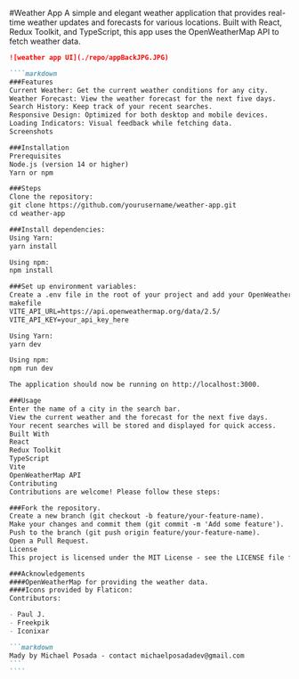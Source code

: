 #Weather App
A simple and elegant weather application that provides real-time weather updates and forecasts for various locations. Built with React, Redux Toolkit, and TypeScript, this app uses the OpenWeatherMap API to fetch weather data.

`````markdown
![weather app UI](./repo/appBackJPG.JPG)

````markdown
###Features
Current Weather: Get the current weather conditions for any city.
Weather Forecast: View the weather forecast for the next five days.
Search History: Keep track of your recent searches.
Responsive Design: Optimized for both desktop and mobile devices.
Loading Indicators: Visual feedback while fetching data.
Screenshots

###Installation
Prerequisites
Node.js (version 14 or higher)
Yarn or npm

###Steps
Clone the repository:
git clone https://github.com/yourusername/weather-app.git
cd weather-app

###Install dependencies:
Using Yarn:
yarn install

Using npm:
npm install

###Set up environment variables:
Create a .env file in the root of your project and add your OpenWeatherMap API key:
makefile
VITE_API_URL=https://api.openweathermap.org/data/2.5/
VITE_API_KEY=your_api_key_here

Using Yarn:
yarn dev

Using npm:
npm run dev

The application should now be running on http://localhost:3000.

###Usage
Enter the name of a city in the search bar.
View the current weather and the forecast for the next five days.
Your recent searches will be stored and displayed for quick access.
Built With
React
Redux Toolkit
TypeScript
Vite
OpenWeatherMap API
Contributing
Contributions are welcome! Please follow these steps:

###Fork the repository.
Create a new branch (git checkout -b feature/your-feature-name).
Make your changes and commit them (git commit -m 'Add some feature').
Push to the branch (git push origin feature/your-feature-name).
Open a Pull Request.
License
This project is licensed under the MIT License - see the LICENSE file for details.

###Acknowledgements
####OpenWeatherMap for providing the weather data.
####Icons provided by Flaticon:
Contributors:

- Paul J.
- Freekpik
- Iconixar

```markdown
Mady by Michael Posada - contact michaelposadadev@gmail.com
```
````
`````
